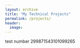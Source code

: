 ```yaml
---
layout: archive
title: "My Technical Projects"
permalink: /projects/
header:
  image:
---
```


test number 299871543101099265

